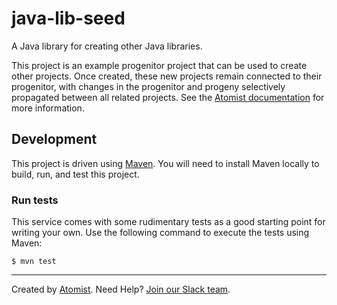 # java-lib-seed

A Java library for creating other Java libraries.

This project is an example progenitor project that can be used to
create other projects.  Once created, these new projects remain
connected to their progenitor, with changes in the progenitor and
progeny selectively propagated between all related projects.  See
the [Atomist documentation][docs] for more information.

[docs]: http://docs.atomist.com/ (Atomist Documentation)

## Development

This project is driven using [Maven][mvn].  You will need to install
Maven locally to build, run, and test this project.

[mvn]: https://maven.apache.org/

### Run tests

This service comes with some rudimentary tests as a good starting
point for writing your own.  Use the following command to execute the
tests using Maven:

```
$ mvn test
```

---

Created by [Atomist][atomist].
Need Help?  [Join our Slack team][slack].

[atomist]: https://www.atomist.com/ (Atomist - How Teams Deliver Software)
[slack]: https://join.atomist.com/ (Atomist Community Slack Workspace)
